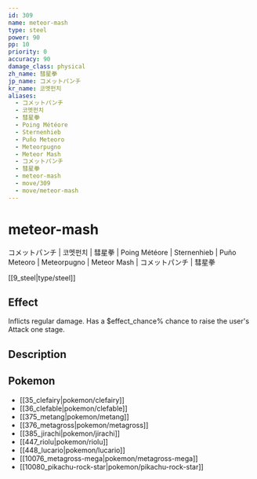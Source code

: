 ```yaml
---
id: 309
name: meteor-mash
type: steel
power: 90
pp: 10
priority: 0
accuracy: 90
damage_class: physical
zh_name: 彗星拳
jp_name: コメットパンチ
kr_name: 코멧펀치
aliases:
  - コメットパンチ
  - 코멧펀치
  - 彗星拳
  - Poing Météore
  - Sternenhieb
  - Puño Meteoro
  - Meteorpugno
  - Meteor Mash
  - コメットパンチ
  - 彗星拳
  - meteor-mash
  - move/309
  - move/meteor-mash
---
```

# meteor-mash
    
コメットパンチ | 코멧펀치 | 彗星拳 | Poing Météore | Sternenhieb | Puño Meteoro | Meteorpugno | Meteor Mash | コメットパンチ | 彗星拳

[[9_steel|type/steel]]

## Effect

Inflicts regular damage. Has a $effect_chance% chance to raise the user's Attack one stage.

## Description



## Pokemon

- [[35_clefairy|pokemon/clefairy]]
- [[36_clefable|pokemon/clefable]]
- [[375_metang|pokemon/metang]]
- [[376_metagross|pokemon/metagross]]
- [[385_jirachi|pokemon/jirachi]]
- [[447_riolu|pokemon/riolu]]
- [[448_lucario|pokemon/lucario]]
- [[10076_metagross-mega|pokemon/metagross-mega]]
- [[10080_pikachu-rock-star|pokemon/pikachu-rock-star]]

